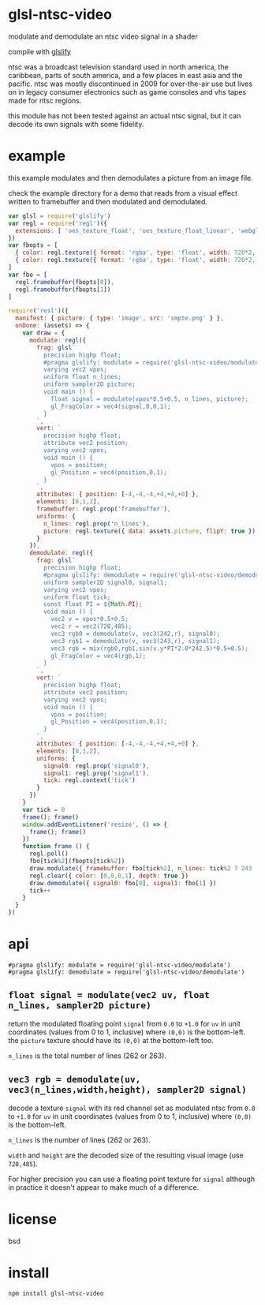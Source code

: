 # glsl-ntsc-video

modulate and demodulate an ntsc video signal in a shader

compile with [glslify][]

ntsc was a broadcast television standard used in north america, the caribbean, parts of south
america, and a few places in east asia and the pacific. ntsc was mostly discontinued in 2009 for
over-the-air use but lives on in legacy consumer electronics such as game consoles and vhs tapes
made for ntsc regions.

this module has not been tested against an actual ntsc signal, but it can decode its own signals
with some fidelity.

[glslify]: https://github.com/glslify/glslify

# example

this example modulates and then demodulates a picture from an image file.

check the example directory for a demo that reads from a visual effect written to framebuffer and
then modulated and demodulated.

``` js
var glsl = require('glslify')
var regl = require('regl')({
  extensions: [ 'oes_texture_float', 'oes_texture_float_linear', 'webgl_color_buffer_float' ]
})
var fbopts = [
  { color: regl.texture({ format: 'rgba', type: 'float', width: 720*2, height: 262 }) },
  { color: regl.texture({ format: 'rgba', type: 'float', width: 720*2, height: 263 }) }
]
var fbo = [
  regl.framebuffer(fbopts[0]),
  regl.framebuffer(fbopts[1])
]

require('resl')({
  manifest: { picture: { type: 'image', src: 'smpte.png' } },
  onDone: (assets) => {
    var draw = {
      modulate: regl({
        frag: glsl`
          precision highp float;
          #pragma glslify: modulate = require('glsl-ntsc-video/modulate')
          varying vec2 vpos;
          uniform float n_lines;
          uniform sampler2D picture;
          void main () {
            float signal = modulate(vpos*0.5+0.5, n_lines, picture);
            gl_FragColor = vec4(signal,0,0,1);
          }
        `,
        vert: `
          precision highp float;
          attribute vec2 position;
          varying vec2 vpos;
          void main () {
            vpos = position;
            gl_Position = vec4(position,0,1);
          }
        `,
        attributes: { position: [-4,-4,-4,+4,+4,+0] },
        elements: [0,1,2],
        framebuffer: regl.prop('framebuffer'),
        uniforms: {
          n_lines: regl.prop('n_lines'),
          picture: regl.texture({ data: assets.picture, flipY: true })
        }
      }),
      demodulate: regl({
        frag: glsl`
          precision highp float;
          #pragma glslify: demodulate = require('glsl-ntsc-video/demodulate')
          uniform sampler2D signal0, signal1;
          varying vec2 vpos;
          uniform float tick;
          const float PI = ${Math.PI};
          void main () {
            vec2 v = vpos*0.5+0.5;
            vec2 r = vec2(720,485);
            vec3 rgb0 = demodulate(v, vec3(242,r), signal0);
            vec3 rgb1 = demodulate(v, vec3(243,r), signal1);
            vec3 rgb = mix(rgb0,rgb1,sin(v.y*PI*2.0*242.5)*0.5+0.5);
            gl_FragColor = vec4(rgb,1);
          }
        `,
        vert: `
          precision highp float;
          attribute vec2 position;
          varying vec2 vpos;
          void main () {
            vpos = position;
            gl_Position = vec4(position,0,1);
          }
        `,
        attributes: { position: [-4,-4,-4,+4,+4,+0] },
        elements: [0,1,2],
        uniforms: {
          signal0: regl.prop('signal0'),
          signal1: regl.prop('signal1'),
          tick: regl.context('tick')
        }
      })
    }
    var tick = 0
    frame(); frame()
    window.addEventListener('resize', () => {
      frame(); frame()
    })
    function frame () {
      regl.poll()
      fbo[tick%2](fbopts[tick%2])
      draw.modulate({ framebuffer: fbo[tick%2], n_lines: tick%2 ? 243 : 242 })
      regl.clear({ color: [0,0,0,1], depth: true })
      draw.demodulate({ signal0: fbo[0], signal1: fbo[1] })
      tick++
    }
  }
})
```

# api

```
#pragma glslify: modulate = require('glsl-ntsc-video/modulate')
#pragma glslify: demodulate = require('glsl-ntsc-video/demodulate')
```

## `float signal = modulate(vec2 uv, float n_lines, sampler2D picture)`

return the modulated floating point `signal` from `0.0` to `+1.0` for `uv` in unit coordinates
(values from 0 to 1, inclusive) where `(0,0)` is the bottom-left. the `picture` texture should have
its `(0,0)` at the bottom-left too.

`n_lines` is the total number of lines (262 or 263).

## `vec3 rgb = demodulate(uv, vec3(n_lines,width,height), sampler2D signal)`

decode a texture `signal` with its red channel set as modulated ntsc from `0.0` to `+1.0` for
`uv` in unit coordinates (values from 0 to 1, inclusive) where `(0,0)` is the bottom-left.

`n_lines` is the number of lines (262 or 263).

`width` and `height` are the decoded size of the resulting visual image (use `720,485`).

For higher precision you can use a floating point texture for `signal` although in practice it
doesn't appear to make much of a difference.

# license

bsd

# install

```
npm install glsl-ntsc-video
```
